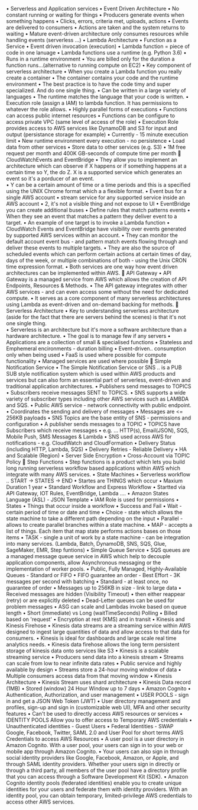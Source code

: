 •	Serverless and Application services
•	Event Driven Architecture
•	No constant running or waiting for things
•	Producers generate events when something happens
•	Clicks, errors, criteria met, uploads, actions
•	Events are delivered to consumers
•	Actions are taken and the system returns to waiting
•	Mature event-driven architecture only consumes resources while handling events (serverless ...)
•	Lambda Architecture
•	Function as a Service
•	Event driven invocation (execution)
•	Lambda function = piece of code in one lanuage
•	Lambda functions use a runtime (e.g. Python 3.6)
•	Runs in a runtime environment
•	You are billed only for the duration a function runs...(alternative to running compute on EC2)
•	Key component of serverless architecture
•	When you create a Lambda function you really create a container
•	The container contains your code and the runtime environment
•	The best practice is to have the code timy and super specialized. And do one single thing.
•	Can be written in a large variety of languages
•	The runtime matches the language that your code is written.
•	Execution role (assign a IAM) to lambda function.  It has permissions to whatever the role allows.
•	Highly parallel forms of executions
•	Functions can access public internet resources
•	Functions can be configure to access private VPC (same level of access of the role)
•	Execution Role provides access to AWS services like DynamoDB and S3 for input and output (persistance storage for example)
•	Currently - 15 minute execution limit
•	New runtime environment every execution - no persistence
•	Load data from other services
•	Store data to other services (e.g. S3)
•	1M free request per month and 400K GB-seconds of compute time per month
	CloudWatchEvents and EventBridge
•	They allow you to implement an architecture which can observe if X happens or if something happens at a certain time so Y, the do Z.  X is a supported service which generates an event so it's a porducer of an event.  
•	Y can be a certain amount of time or a time periods and this is a specified using the UNIX Chrome format which a a flexible format.
•	Event bus for a single AWS account
•	stream service for any supported service inside an AWS account
•	2,  it's not a visible thing and not expose to UI
•	EventBridge you can create additional buses
•	Define rules that match patterns events 
•	When they see an event that matches a pattern they deliver event to a target.
•	An example of one target is to invoke a Lambda function
•	CloudWatch Events and EventBridge have visibility over events generated by supported AWS services within an account.
•	They can monitor the default account event bus - and pattern match events flowing through and deliver these events to multiple targets.
•	They are also the source of scheduled events which can perform certain actions at certain times of day, days of the week, or multiple combinations of both - using the Unix CRON time expression format.
•	Both services are one way how event driven architectures can be implemented within AWS.
	API Gateway
•	API Gateway is a managed service from AWS which allows the creation of API Endpoints, Resources & Methods.
•	The API gateway integrates with other AWS services - and can even access some without the need for dedicated compute.
•	It serves as a core component of many serverless architectures using Lambda as event-driven and on-demand backing for methods.
	Serverless Architecture
•	Key to understanding serverless architecture (aside for the fact that there are servers behind the scenes) is that it's not one single thing.  
•	Serverless is an architecture but it's more a software architecture than a hardware architecture.
•	The goal is to manage few if any servers
•	Applications are a collection of small & specialised functions
•	Stateless and Emphemeral encironments - duration billing
•	Event-driven.. consumption only when being used
•	FaaS is used where possible for compute functionality
•	Managed services are used where possible
	Simple Notification Service
•	The Simple Notification Service or SNS .. is a PUB SUB style notification system which is used within AWS products and services but can also form an essential part of serverless, event-driven and traditional application architectures.
•	Publishers send messages to TOPICS
•	Subscribers receive messages SENT to TOPICS.
•	SNS supports a wide variety of subscriber types including other AWS services such as LAMBDA and SQS.
•	Public AWS service - network connectivity with public endpoint.
•	Coordinates the sending and delivery of messages
•	Messages are <= 256KB payloads
•	SNS Topics are the base entity of SNS - permissions and configuration
•	A publisher sends messages to a TOPIC
•	TOPICS have Subscribers which receive messages
•	e.g. ... HTTP(s), Email(JSON), SQS, Mobile Push, SMS Messages & Lambda
•	SNS used across AWS for notifications - e.g. CloudWatch and CloudFormation
•	Delivery Status (including HTTP, Lambda, SQS)
•	Delivery Retries - Reliable Delivery
•	HA and Scalable (Region)
•	Server Side Encryption
•	Cross-Account via TOPIC Policy
	Step Functions
•	Step functions is a product which lets you build long running serverless workflow based applications within AWS which integrate with many AWS services.
•	State Machines
•	Serverless workflow .. START -> STATES -> END
•	Startes are THINGS which occur
•	Maxium Duration 1 year
•	Standard Workflow and Express Workflow
•	Startted via API Gateway, IOT Rules, EventBridge, Lambda ....
•	Amazon States Language (ASL) - JSON Template
•	IAM Role is used for permissions
•	States
•	Things that occur inside a workflow
•	Success and Fail
•	Wait -  certain period of time or date and time
•	Choice - state which allows the state machine to take a different path depending on the input
•	Parallel -  allows to create parallel branches within a state machine.
•	MAP - accepts a list of things.  Each item that map state performs actions bases on those items
•	TASK - single a unit of work by a state machine -  can be integration into many services. (Lambda, Batch, DynamoDB, SNS, SQS, Glue, SageMaker, EMR, Step funtions)
•	Simple Queue Service
•	SQS queues are a managed message queue service in AWS which help to decouple application components, allow Asynchronous messaging or the implementation of worker pools.
•	Public, Fully Managed, Highly-Available Queues -  Standard or FIFO
•	FIFO guarantee an order - Best Effort - 3K messages per second with batching
•	Standard - at least once, no guarantee of order
•	Messages up to 256KB in size - link to large data
•	Received messages are hidden (Visibility Timeout) 
•	then either reappear (retry) or are explicitly deleted
•	Dead-Letter queues can be used for problem messages
•	ASG can scale and Lambdas invoke based on queue length
•	Short (immediate) vs Long (waitTimeSeconds) Polling
•	Billed based on 'request'
•	Encryption at rest (KMS) and in transit
•	Kinesis and Kinesis Firehose
•	Kinesis data streams are a streaming service within AWS designed to ingest large quantities of data and allow access to that data for consumers.
•	Kinesis is ideal for dashboards and large scale real time analytics needs.
•	Kinesis data firehose allows the long term persistent storage of kinesis data onto services like S3
•	Kinesis is a scalable streaming service
•	Producers send data into a kinesis stream
•	Streams can scale from low to near infinite data rates
•	Public service and highly available by design
•	Streams store a 24-hour moving window of data
•	Multiple consumers access data from that moving window
•	Kinesis Architecture
•	Kinesis Stream uses shard architecture
•	Kinesis Data record (1MB)
•	Stored (window) 24 Hour Window up to 7 days
•	Amazon Cognito
•	Authentication, Authorization, and user management
•	USER POOLS - sign in and get a JSON Web Token (JWT)
•	User directory management and profiles, sign-up and sign in (customizable web UI), MFA and other security features
•	Can't be used to directly access AWS resources or services
•	IDENTITY POOLS Allow you to offer access to Temporary AWS credentials
•	Unauthenticated identities - Guest Users
•	Federal Identities - SWAP Google, Facebook, Twitter, SAML 2.0 and User Pool for short terms AWS Credentials to access AWS Resources
•	A user pool is a user directory in Amazon Cognito. With a user pool, your users can sign in to your web or mobile app through Amazon Cognito.
•	Your users can also sign in through social identity providers like Google, Facebook, Amazon, or Apple, and through SAML identity providers. Whether your users sign in directly or through a third party, all members of the user pool have a directory profile that you can access through a Software Development Kit (SDK).
•	Amazon Cognito identity pools (federated identities) enable you to create unique identities for your users and federate them with identity providers. With an identity pool, you can obtain temporary, limited-privilege AWS credentials to access other AWS services. 









        


